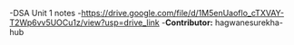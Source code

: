 -DSA Unit 1 notes
-https://drive.google.com/file/d/1M5enUaoflo_cTXVAY-T2Wp6vv5UOCu1z/view?usp=drive_link
-**Contributor:** hagwanesurekha-hub
